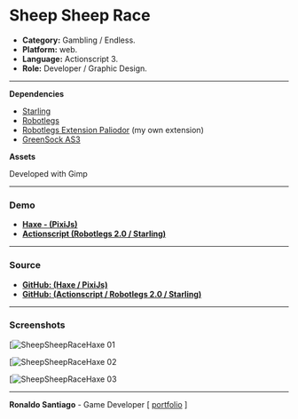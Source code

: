 # Sheep Sheep Race

+ **Category:** Gambling / Endless.
+ **Platform:** web.
+ **Language:** Actionscript 3.
+ **Role:** Developer / Graphic Design.


* * *

**Dependencies**

+ [Starling](https://github.com/Gamua/Starling-Framework)
+ [Robotlegs](https://github.com/robotlegs/robotlegs-framework)
+ [Robotlegs Extension Paliodor](https://github.com/RonaldoSetzer/robotlegs-extensions-Palidor) (my own extension)
+ [GreenSock AS3](https://github.com/greensock/GreenSock-AS3)


**Assets**

Developed with Gimp

* * *

### Demo

+ **[Haxe - (PixiJs)](https://ronaldosetzer.github.io/portfolio/games/sheep_sheep_race_haxe/)**
+ **[Actionscript (Robotlegs 2.0 / Starling)](https://ronaldosetzer.github.io/portfolio/games/sheep_sheep_race_as/)**

* * *

### Source

+ **[GitHub: (Haxe / PixiJs)](https://github.com/RonaldoSetzer/sheep-sheep-race-haxe)**
+ **[GitHub: (Actionscript / Robotlegs 2.0 / Starling)](https://github.com/RonaldoSetzer/sheep-sheep-race)**

* * *

### Screenshots

[![SheepSheepRaceHaxe 01](https://ronaldosetzer.github.io/portfolio/images/screenshots/ss_sheep_sheep_race_haxe_01.png)

[![SheepSheepRaceHaxe 02](https://ronaldosetzer.github.io/portfolio/images/screenshots/ss_sheep_sheep_race_haxe_02.png)

[![SheepSheepRaceHaxe 03](https://ronaldosetzer.github.io/portfolio/images/screenshots/ss_sheep_sheep_race_haxe_03.png)

* * *

**Ronaldo Santiago**  - Game Developer [ [portfolio](https://ronaldosetzer.github.io/portfolio/) ]
